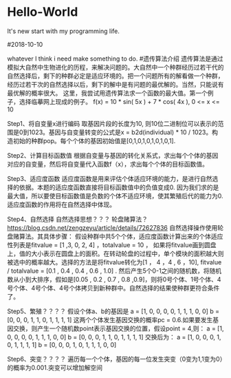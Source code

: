 # Hello-World
It's new start with my programming life.

#2018-10-10

whatever I think i need make something to do.
#遗传算法介绍
遗传算法是通过模拟大自然中生物进化的历程，来解决问题的。大自然中一个种群经历过若干代的自然选择后，剩下的种群必定是适应环境的。把一个问题所有的解看做一个种群，经历过若干次的自然选择以后，剩下的解中是有问题的最优解的。当然，只能说有最优解的概率很大。
这里，我尝试用遗传算法求一个函数的最大值。第一个例子，选择临摹网上现成的例子。
f(x) = 10 * sin( 5x ) + 7 * cos( 4x ),    0 <=  x <= 10

Step1、将自变量x进行编码
取基因片段的长度为10, 则10位二进制位可以表示的范围是0到1023。基因与自变量转变的公式是x = b2d(individual) * 10 / 1023。构造初始的种群pop。每个个体的基因初始值是[0,1,0,1,0,1,0,1,0,1].

Step2、计算目标函数值
根据自变量与基因的转化关系式，求出每个个体的基因对应的自变量，然后将自变量代入函数f（x），求出每个个体的目标函数值。

Step3、适应度函数
适应度函数是用来评估个体适应环境的能力，是进行自然选择的依据。本题的适应度函数直接将目标函数值中的负值变成0. 因为我们求的是最大值，所以要使目标函数值是负数的个体不适应环境，使其繁殖后代的能力为0.适应度函数的作用将在自然选择中体现。

Step4、自然选择
自然选择思想？？？
轮盘赌算法？https://blog.csdn.net/zengzeyu/article/details/72627836
自然选择操作使用轮盘赌算法。其具体步骤：
假设种群中共5个个体，适应度函数计算出来的个体适应性列表是fitvalue = [1 ,3, 0, 2, 4] ，totalvalue = 10 ， 如果将fitvalue画到圆盘上，值的大小表示在圆盘上的面积。在转动轮盘的过程中，单个模块的面积越大则被选中的概率越大。选择的方法是将fitvalue转化为[1 ， 4 ，4 , 6 ，10], fitvalue / totalvalue = [0.1 , 0.4 , 0.4 , 0.6 , 1.0] . 然后产生5个0-1之间的随机数，将随机数从小到大排序，假如是[0.05 , 0.2 , 0.7 , 0.8 ,0.9]，则将0号个体、1号个体、4号个体、4号个体、4号个体拷贝到新种群中。自然选择的结果使种群更符合条件了。

Step5、繁殖？？？？
假设个体a、b的基因是
a = [1, 0, 0, 0, 0, 1, 1, 1, 0, 0]
b = [0, 0, 0, 1, 1, 0, 1, 1, 1, 1]
这两个个体发生基因交换的概率pc = 0.6.如果要发生基因交换，则产生一个随机数point表示基因交换的位置，假设point = 4,则：
a = [1, 0, 0, 0, 0, 1, 1, 1, 0, 0]
b = [0, 0, 0, 1, 1, 0, 1, 1, 1, 1]
交换后为：
a = [1, 0, 0, 0, 1, 0, 1, 1, 1, 1]
b = [0, 0, 0, 1, 0, 1, 1, 1, 0, 0]

Step6、突变？？？？
遍历每一个个体，基因的每一位发生突变（0变为1,1变为0）的概率为0.001.突变可以增加解空间


